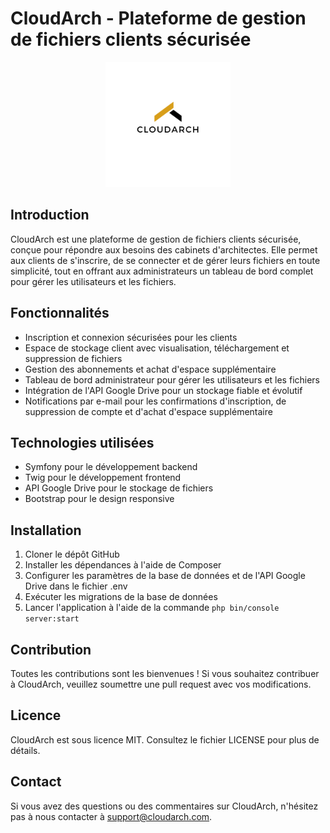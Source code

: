 CloudArch - Plateforme de gestion de fichiers clients sécurisée
==============================================================

<p align="center">
  <img src="https://github.com/ipssiwayans/CloudArch/raw/main/assets/images/logoWhite.png" alt="Logo CloudArch" width="200">
</p>


Introduction
------------

CloudArch est une plateforme de gestion de fichiers clients sécurisée, conçue pour répondre aux besoins des cabinets d'architectes. Elle permet aux clients de s'inscrire, de se connecter et de gérer leurs fichiers en toute simplicité, tout en offrant aux administrateurs un tableau de bord complet pour gérer les utilisateurs et les fichiers.

Fonctionnalités
--------------

* Inscription et connexion sécurisées pour les clients
* Espace de stockage client avec visualisation, téléchargement et suppression de fichiers
* Gestion des abonnements et achat d'espace supplémentaire
* Tableau de bord administrateur pour gérer les utilisateurs et les fichiers
* Intégration de l'API Google Drive pour un stockage fiable et évolutif
* Notifications par e-mail pour les confirmations d'inscription, de suppression de compte et d'achat d'espace supplémentaire

Technologies utilisées
-----------------------

* Symfony pour le développement backend
* Twig pour le développement frontend
* API Google Drive pour le stockage de fichiers
* Bootstrap pour le design responsive

Installation
------------

1. Cloner le dépôt GitHub
2. Installer les dépendances à l'aide de Composer
3. Configurer les paramètres de la base de données et de l'API Google Drive dans le fichier .env
4. Exécuter les migrations de la base de données
5. Lancer l'application à l'aide de la commande `php bin/console server:start`

Contribution
------------

Toutes les contributions sont les bienvenues ! Si vous souhaitez contribuer à CloudArch, veuillez soumettre une pull request avec vos modifications.

Licence
-------

CloudArch est sous licence MIT. Consultez le fichier LICENSE pour plus de détails.

Contact
-------

Si vous avez des questions ou des commentaires sur CloudArch, n'hésitez pas à nous contacter à [support@cloudarch.com](mailto:support@cloudarch.com).
